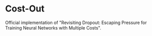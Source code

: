# Cost-Out
Official implementation of "Revisiting Dropout: Escaping Pressure for Training Neural Networks with Multiple Costs".
